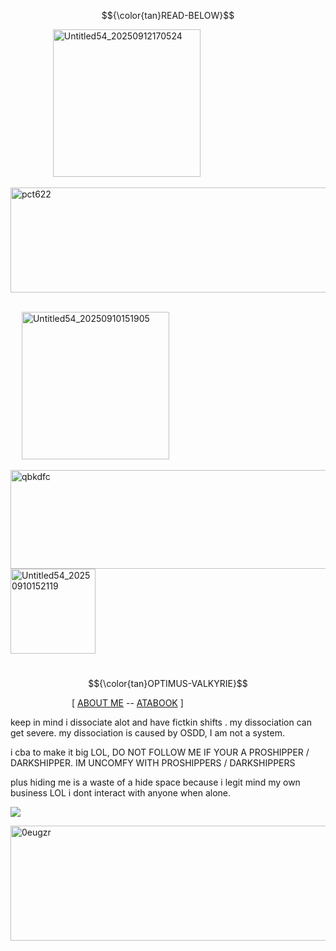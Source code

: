 $${\color{tan}READ-BELOW}$$


&emsp; &emsp; &emsp; &emsp;<img width="236" height="236" alt="Untitled54_20250912170524" src="https://github.com/user-attachments/assets/80215b0b-623b-4466-9a37-05de193b2112" />









<img width="1380" height="168" alt="pct622" src="https://github.com/user-attachments/assets/4254d9a9-4b0d-4650-96b0-fcdabb96c893" />

&emsp; &emsp; &emsp; &emsp;&emsp; &emsp; &emsp; &emsp; &emsp;&emsp; &emsp; &emsp; &emsp; &emsp; &emsp; &emsp; &emsp; &emsp; &emsp; &emsp; &emsp;&emsp; &emsp; &emsp; &emsp; &emsp; &emsp; &emsp; &emsp;  <img width="236" height="236" alt="Untitled54_20250910151905" src="https://github.com/user-attachments/assets/6a8bc196-3221-4454-bd23-7a72df6ee9fb" />










<img width="1280" height="158" alt="qbkdfc" src="https://github.com/user-attachments/assets/7aaaf65c-6b7a-4ad1-911f-f02318c0379a" />


<img width="136" height="136" alt="Untitled54_20250910152119" src="https://github.com/user-attachments/assets/2e7c5844-0c5b-4c9b-a5d9-7ec1f1c6caf8" />



&emsp; &emsp; &emsp; &emsp;&emsp; &emsp; &emsp; &emsp; &emsp; &emsp;&emsp; &emsp; &emsp; &emsp; &emsp; &emsp; &emsp; &emsp; &emsp; &emsp; &emsp; &emsp; &emsp;   $${\color{tan}OPTIMUS-VALKYRIE}$$

&emsp;&emsp;&emsp;&emsp;&emsp;&emsp;&emsp;[ [ABOUT ME](https://rentry.co/syw4yav2) -- [ATABOOK](https://arabiannightz.atabook.org/) ]

keep in mind i dissociate alot and have fictkin shifts . my dissociation can get severe. my dissociation is caused by OSDD, I am not a system.
         
i cba to make it big LOL, DO NOT FOLLOW ME IF YOUR A PROSHIPPER / DARKSHIPPER. IM UNCOMFY WITH PROSHIPPERS / DARKSHIPPERS 

plus hiding me is a waste of a hide space because i legit mind my own business LOL i dont interact with anyone when alone.

![](https://komarev.com/ghpvc/?username=ELLERN4TE&color=000000&label=NIGHTSHADES&style=for-the-badge)

<img width="1280" height="184" alt="0eugzr" src="https://github.com/user-attachments/assets/826af9d9-821d-45ca-b05a-317e1a95ab8e" />
